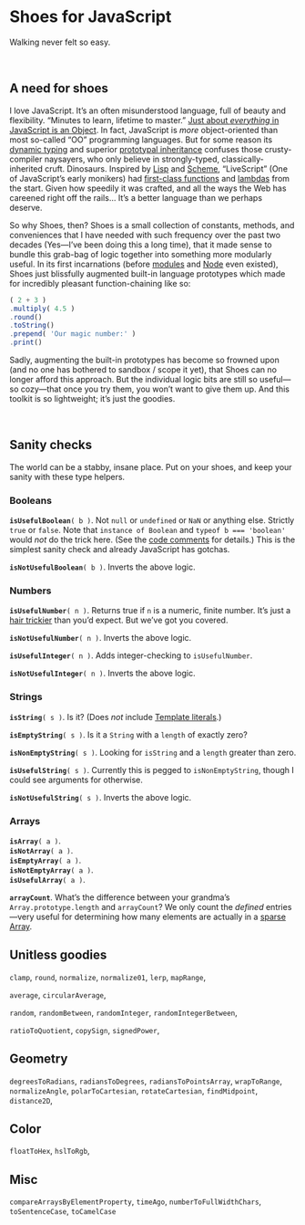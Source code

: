 

#  Shoes for JavaScript

Walking never felt so easy.




<br>




##  A need for shoes

I love JavaScript. It’s an often misunderstood language, full of beauty and flexibility. “Minutes to learn, lifetime to master.” [Just about _everything_ in JavaScript is an Object](https://developer.mozilla.org/en-US/docs/Web/JavaScript/Reference/Global_Objects/Object). In fact, JavaScript is _more_ object-oriented than most so-called “OO” programming languages. But for some reason its [dynamic typing](https://developer.mozilla.org/en-US/docs/Web/JavaScript/Guide/Data_structures#dynamic_and_weak_typing) and superior [prototypal inheritance](https://developer.mozilla.org/en-US/docs/Web/JavaScript/Guide/Inheritance_and_the_prototype_chain) confuses those crusty-compiler naysayers, who only believe in strongly-typed, classically-inherited cruft. Dinosaurs. Inspired by [Lisp](https://en.wikipedia.org/wiki/Lisp_(programming_language)) and [Scheme](https://en.wikipedia.org/wiki/Scheme_(programming_language)), “LiveScript” (One of JavaScript’s early monikers) had [first-class functions](https://en.wikipedia.org/wiki/First-class_function) and [lambdas](https://en.wikipedia.org/wiki/Anonymous_function) from the start. Given how speedily it was crafted, and all the ways the Web has careened right off the rails… It’s a better language than we perhaps deserve.

So why Shoes, then? Shoes is a small collection of constants, methods, and conveniences that I have needed with such frequency over the past two decades (Yes—I’ve been doing this a long time), that it made sense to bundle this grab-bag of logic together into something more modularly useful. In its first incarnations (before [modules](https://developer.mozilla.org/en-US/docs/Web/JavaScript/Guide/Modules) and [Node](https://nodejs.org/en) even existed), Shoes just blissfully augmented built-in language prototypes which made for incredibly pleasant function-chaining like so:

```javascript
( 2 + 3 )
.multiply( 4.5 )
.round()
.toString()
.prepend( 'Our magic number:' )
.print()
```
Sadly, augmenting the built-in prototypes has become so frowned upon (and no one has bothered to sandbox / scope it yet), that Shoes can no longer afford this approach. But the individual logic bits are still so useful—so cozy—that once you try them, you won’t want to give them up. And this toolkit is so lightweight; it’s just the goodies.




<br>




##  Sanity checks

The world can be a stabby, insane place. Put on your shoes, and keep your sanity with these type helpers.




###  Booleans

<code><strong>isUsefulBoolean</strong>( b )</code>. 
Not `null` or `undefined` or `NaN` or anything else. Strictly `true` or `false`. Note that `instance of Boolean` and `typeof b === 'boolean'` would _not_ do the trick here. (See the [code comments](https://github.com/stewdio/shoes-js/blob/main/shoes.js#L84-L104) for details.) This is the simplest sanity check and already JavaScript has gotchas. 

<code><strong>isNotUsefulBoolean</strong>( b )</code>.
Inverts the above logic.




###  Numbers

<code><strong>isUsefulNumber</strong>( n )</code>.  Returns true if `n` is a numeric, finite number. It’s just a [hair trickier](https://github.com/stewdio/shoes-js/blob/main/shoes.js#L84-L104) than you’d expect. But we’ve got you covered.

<code><strong>isNotUsefulNumber</strong>( n )</code>. Inverts the above logic.  

<code><strong>isUsefulInteger</strong>( n )</code>. 
Adds integer-checking to `isUsefulNumber`.

<code><strong>isNotUsefulInteger</strong>( n )</code>. 
Inverts the above logic.  




###  Strings

<code><strong>isString</strong>( s )</code>. 
Is it? (Does _not_ include [Template literals](https://developer.mozilla.org/en-US/docs/Web/JavaScript/Reference/Template_literals).) 

<code><strong>isEmptyString</strong>( s )</code>.
Is it a `String` with a `length` of exactly zero?  

<code><strong>isNonEmptyString</strong>( s )</code>.
Looking for `isString` and a `length` greater than zero.  

<code><strong>isUsefulString</strong>( s )</code>. 
Currently this is pegged to `isNonEmptyString`, though I could see arguments for otherwise.

<code><strong>isNotUsefulString</strong>( s )</code>. 
Inverts the above logic.  




###  Arrays

<code><strong>isArray</strong>( a )</code>.  
<code><strong>isNotArray</strong>( a )</code>.  
<code><strong>isEmptyArray</strong>( a )</code>.  
<code><strong>isNotEmptyArray</strong>( a )</code>.  
<code><strong>isUsefulArray</strong>( a )</code>.  

__`arrayCount`__. What’s the difference between your grandma’s `Array.prototype.length` and `arrayCount`?  We only count the _defined_ entries—very useful for determining how many elements are actually in a [sparse Array](https://developer.mozilla.org/en-US/docs/Web/JavaScript/Guide/Indexed_collections). 




##  Unitless goodies

`clamp`,
`round`,
`normalize`,
`normalize01`,
`lerp`,
`mapRange`,

`average`,
`circularAverage`,

`random`,
`randomBetween`,
`randomInteger`,
`randomIntegerBetween`,

`ratioToQuotient`,
`copySign`,
`signedPower`,


##  Geometry

`degreesToRadians`,
`radiansToDegrees`,
`radiansToPointsArray`,
`wrapToRange`,
`normalizeAngle`,
`polarToCartesian`,
`rotateCartesian`,
`findMidpoint`,
`distance2D`,


##  Color

`floatToHex`,
`hslToRgb`,


##  Misc

`compareArraysByElementProperty`,
`timeAgo`,
`numberToFullWidthChars`,
`toSentenceCase`,
`toCamelCase`



